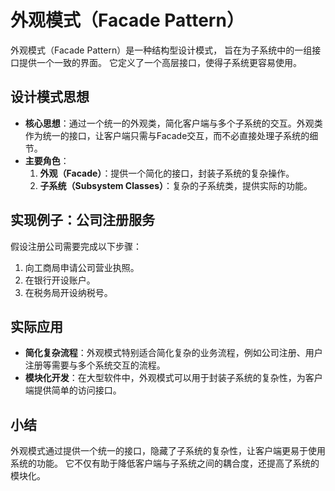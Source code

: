 # 外观模式（Facade Pattern）

外观模式（Facade Pattern）是一种结构型设计模式，
旨在为子系统中的一组接口提供一个一致的界面。
它定义了一个高层接口，使得子系统更容易使用。

## 设计模式思想

- **核心思想**：通过一个统一的外观类，简化客户端与多个子系统的交互。外观类作为统一的接口，让客户端只需与Facade交互，而不必直接处理子系统的细节。
- **主要角色**：
    1. **外观（Facade）**：提供一个简化的接口，封装子系统的复杂操作。
    2. **子系统（Subsystem Classes）**：复杂的子系统类，提供实际的功能。

## 实现例子：公司注册服务

假设注册公司需要完成以下步骤：

1. 向工商局申请公司营业执照。
2. 在银行开设账户。
3. 在税务局开设纳税号。

## 实际应用

- **简化复杂流程**：外观模式特别适合简化复杂的业务流程，例如公司注册、用户注册等需要与多个系统交互的流程。
- **模块化开发**：在大型软件中，外观模式可以用于封装子系统的复杂性，为客户端提供简单的访问接口。

## 小结

外观模式通过提供一个统一的接口，隐藏了子系统的复杂性，让客户端更易于使用系统的功能。
它不仅有助于降低客户端与子系统之间的耦合度，还提高了系统的模块化。

```

